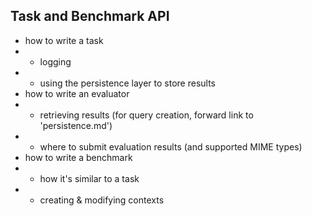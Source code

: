 ## Task and Benchmark API
* how to write a task
* * logging
* * using the persistence layer to store results
* how to write an evaluator
* * retrieving results (for query creation, forward link to 'persistence.md')
* * where to submit evaluation results (and supported MIME types)
* how to write a benchmark
* * how it's similar to a task
* * creating & modifying contexts
